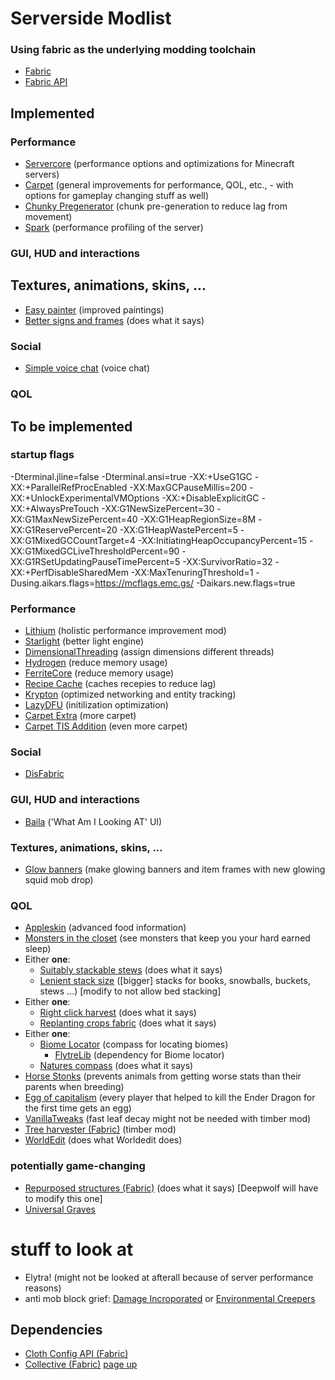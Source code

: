 # Serverside Modlist

### Using fabric as the underlying modding toolchain
* [Fabric](https://fabricmc.net/)
* [Fabric API](https://www.curseforge.com/minecraft/mc-mods/fabric-api)


## Implemented
### Performance
* [Servercore](https://modrinth.com/mod/servercore) (performance options and optimizations for Minecraft servers)
* [Carpet](https://www.curseforge.com/minecraft/mc-mods/carpet/files/all) (general improvements for performance, QOL, etc., - with options for gameplay changing stuff as well)
* [Chunky Pregenerator](https://www.curseforge.com/minecraft/mc-mods/chunky-pregenerator) (chunk pre-generation to reduce lag from movement)
* [Spark](https://ci.lucko.me/job/spark/) (performance profiling of the server)
### GUI, HUD and interactions
## Textures, animations, skins, ...
* [Easy painter](https://github.com/aws404/easy-painter) (improved paintings)
* [Better signs and frames](https://www.curseforge.com/minecraft/mc-mods/better-signs-and-frames) (does what it says)
### Social
* [Simple voice chat](https://www.curseforge.com/minecraft/mc-mods/simple-voice-chat) (voice chat)
### QOL


## To be implemented
### startup flags
-Dterminal.jline=false -Dterminal.ansi=true -XX:+UseG1GC -XX:+ParallelRefProcEnabled -XX:MaxGCPauseMillis=200 -XX:+UnlockExperimentalVMOptions -XX:+DisableExplicitGC -XX:+AlwaysPreTouch -XX:G1NewSizePercent=30 -XX:G1MaxNewSizePercent=40 -XX:G1HeapRegionSize=8M -XX:G1ReservePercent=20 -XX:G1HeapWastePercent=5 -XX:G1MixedGCCountTarget=4 -XX:InitiatingHeapOccupancyPercent=15 -XX:G1MixedGCLiveThresholdPercent=90 -XX:G1RSetUpdatingPauseTimePercent=5 -XX:SurvivorRatio=32 -XX:+PerfDisableSharedMem -XX:MaxTenuringThreshold=1 -Dusing.aikars.flags=https://mcflags.emc.gs/ -Daikars.new.flags=true
### Performance 
* [Lithium](https://www.curseforge.com/minecraft/mc-mods/lithium/files/all) (holistic performance improvement mod)
* [Starlight](https://github.com/spottedleaf/starlight/releases) (better light engine)
* [DimensionalThreading](https://github.com/WearBlackAllDay/DimensionalThreading) (assign dimensions different threads)
* [Hydrogen](https://github.com/jellysquid3/hydrogen-fabric/releases) (reduce memory usage)
* [FerriteCore](https://www.curseforge.com/minecraft/mc-mods/ferritecore-fabric) (reduce memory usage)
* [Recipe Cache](https://www.curseforge.com/minecraft/mc-mods/recipe-cache) (caches recepies to reduce lag)
* [Krypton](https://github.com/astei/krypton/releases) (optimized networking and entity tracking)
* [LazyDFU](https://www.curseforge.com/minecraft/mc-mods/lazydfu) (initilization optimization)
* [Carpet Extra](https://www.curseforge.com/minecraft/mc-mods/carpet-extra/files/all) (more carpet)
* [Carpet TIS Addition](https://github.com/TISUnion/Carpet-TIS-Addition/releases) (even more carpet)
### Social
* [DisFabric](https://www.curseforge.com/minecraft/mc-mods/disfabric)
### GUI, HUD and interactions
* [Baila](https://github.com/TheEpicBlock/baila) ('What Am I Looking AT' UI)
### Textures, animations, skins, ...
* [Glow banners](https://www.curseforge.com/minecraft/mc-mods/glow-banners) (make glowing banners and item frames with new glowing squid mob drop)
### QOL
* [Appleskin](https://www.curseforge.com/minecraft/mc-mods/appleskin) (advanced food information)
* [Monsters in the closet](https://www.curseforge.com/minecraft/mc-mods/monsters-in-the-closet) (see monsters that keep you your hard earned sleep)
* Either **one**:
	* [Suitably stackable stews](https://www.curseforge.com/minecraft/mc-mods/suitably-stackable-stew) (does what it says)
	* [Lenient stack size](https://www.curseforge.com/minecraft/mc-mods/lenient-stack-size) ([bigger] stacks for books, snowballs, buckets, stews ...) [modify to not allow bed stacking]
* Either **one**:
	* [Right click harvest](https://modrinth.com/mod/rch) (does what it says)
	* [Replanting crops fabric](https://www.curseforge.com/minecraft/mc-mods/replanting-crops-fabric) (does what it says)
* Either **one**:
    * [Biome Locator](https://www.curseforge.com/minecraft/mc-mods/biome-locator) (compass for locating biomes)
		* [FlytreLib](https://www.curseforge.com/minecraft/mc-mods/lib) (dependency for Biome locator)
	* [Natures compass](https://www.curseforge.com/minecraft/mc-mods/natures-compass)  (does what it says)
* [Horse Stonks](https://www.curseforge.com/minecraft/mc-mods/horse-stonks) (prevents animals from getting worse stats than their parents when breeding)
* [Egg of capitalism](https://modrinth.com/mod/egg-of-capitalism) (every player that helped to kill the Ender Dragon for the first time gets an egg)
* [VanillaTweaks](https://vanillatweaks.net/share#rUoss6) (fast leaf decay might not be needed with timber mod) 
* [Tree harvester (Fabric)](https://www.curseforge.com/minecraft/mc-mods/tree-harvester-fabric) (timber mod)
* [WorldEdit](https://www.curseforge.com/minecraft/mc-mods/worldedit) (does what Worldedit does)
### potentially game-changing
* [Repurposed structures (Fabric)](https://www.curseforge.com/minecraft/mc-mods/repurposed-structures-fabric) (does what it says) [Deepwolf will have to modify this one]
* [Universal Graves](https://modrinth.com/mod/universal-graves)
# stuff to look at
* Elytra! (might not be looked at afterall because of server performance reasons)
* anti mob block grief: [Damage Incroporated](https://modrinth.com/mod/damage-incorporated) or [Environmental Creepers](https://www.curseforge.com/minecraft/mc-mods/environmental-creepers)
## Dependencies
* [Cloth Config API (Fabric)](https://www.curseforge.com/minecraft/mc-mods/cloth-config/)
* [Collective (Fabric)](https://www.curseforge.com/minecraft/mc-mods/collective-fabric)
[page up](https://github.com/WhiteBrownie/1.18Server/tree/main/1.18-rc4)
